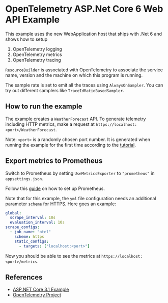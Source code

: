 # OpenTelemetry ASP.Net Core 6  Web API Example

This example uses the new WebApplication host that ships with .Net 6
and shows how to setup

1. OpenTelemetry logging
2. OpenTelemetry metrics
3. OpenTelemetry tracing

`ResourceBuilder` is associated with OpenTelemetry to associate the
service name, version and the machine on which this program is running.

The sample rate is set to emit all the traces using `AlwaysOnSampler`.
You can try out different samplers like `TraceIdRatioBasedSampler`.

## How to run the example

The example creates a `WeatherForecast` API. To generate telemetry including HTTP
metrics, make a request at `https://localhost:<port>/WeatherForecast`.

Note: `<port>` is a randomly chosen port number. It is generated when running
the example for the first time according to the
[tutorial](https://docs.microsoft.com/aspnet/core/tutorials/first-web-api#test-the-project).

## Export metrics to Prometheus

Switch to Prometheus by setting `UseMetricsExporter` to `"prometheus"` in `appsettings.json`.

Follow this [guide](../../docs/metrics/getting-started-prometheus-grafana/README.md#collect-metrics-using-prometheus)
on how to set up Prometheus.

Note that for this example, the `yml` file configuration needs an additional
parameter `scheme` for HTTPS. Here goes an example:

```yaml
global:
  scrape_interval: 10s
  evaluation_interval: 10s
scrape_configs:
  - job_name: "otel"
    scheme: https
    static_configs:
      - targets: ["localhost:<port>"]
```

Now you should be able to see the metrics at `https://localhost:<port>/metrics`.

## References

* [ASP.NET Core 3.1 Example](https://github.com/open-telemetry/opentelemetry-dotnet/tree/98cb28974af43fc893ab80a8cead6e2d4163e144/examples/AspNetCore)
* [OpenTelemetry Project](https://opentelemetry.io/)

